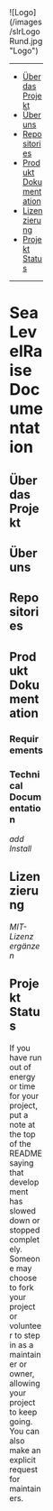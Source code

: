 <div style="width:60px ; height:60px; align:center">
![Logo](/images/slrLogoRund.jpg "Logo")
<div>

* * *
*   [Über das Projekt](##Über_das_Projekt)
*   [Über uns](##Über_uns)
*   [Repositories](##Repositories)
*   [Produkt Dokumentation](##Produkt_Dokumentation)
*   [Lizenzierung](#lizenzierung)
*   [Projekt Status](##Projekt_Status)

* * *

# SeaLevelRaise Documentation



## Über das Projekt



## Über uns



## Repositories



## Produkt Dokumentation

### Requirements

### Technical Documentation

*add Install*

## Lizenzierung
*MIT-Lizenz ergänzen*

## Projekt Status
If you have run out of energy or time for your project, put a note at the top of the README saying that development has slowed down or stopped completely. Someone may choose to fork your project or volunteer to step in as a maintainer or owner, allowing your project to keep going. You can also make an explicit request for maintainers.
